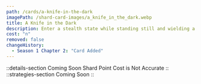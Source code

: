 ```yaml
---
path: /cards/a-knife-in-the-dark
imagePath: /shard-card-images/a_knife_in_the_dark.webp
title: A Knife in the Dark
description: Enter a stealth state while standing still and wielding a mellee weapon for 5 seconds.
cost: "n"
removed: false
changeHistory:
  - Season 1 Chapter 2: "Card Added"
---
```

::details-section
Coming Soon
Shard Point Cost is Not Accurate
::
::strategies-section
Coming Soon
::